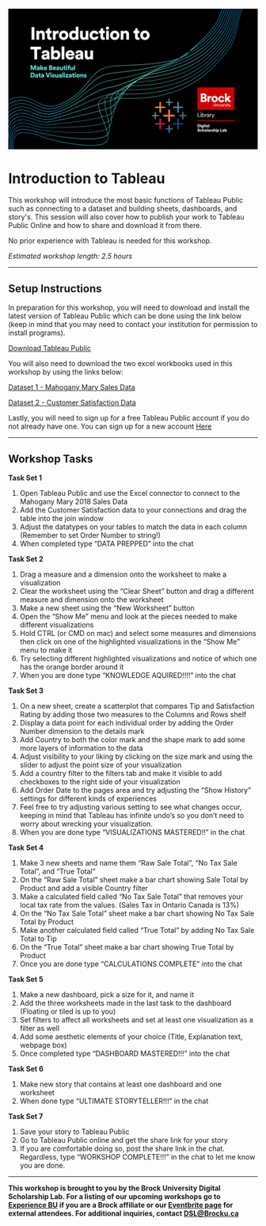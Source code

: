 ![Tool Logo](Intro-Tableau.jpg)


# Introduction to Tableau
This workshop will introduce the most basic functions of Tableau Public such as connecting to a dataset and building sheets, dashboards, and story's.  This session will also cover how to publish your work to Tableau Public Online and how to share and download it from there.

No prior experience with Tableau is needed for this workshop.

*Estimated workshop length: 2.5 hours*

----


## Setup Instructions
In preparation for this workshop, you will need to download and install the latest version of Tableau Public which can be done using the link below (keep in mind that you may need to contact your institution for permission to install programs).
  
[Download Tableau Public](https://public.tableau.com/s/download/public/pc64)

You will also need to download the two excel workbooks used in this workshop by using the links below:

[Dataset 1 - Mahogany Mary Sales Data](https://github.com/BrockDSL/Introduction_To_Tableau/raw/main/Workshop%20Datasets/Mahogany%20Mary%202018%20Sales%20Data.xlsx)  
  
[Dataset 2 - Customer Satisfaction Data](https://github.com/BrockDSL/Introduction_To_Tableau/raw/main/Workshop%20Datasets/Customer%20Satisfaction%20Mahogany%20Mary%202018.xlsx)

Lastly, you will need to sign up for a free Tableau Public account if you do not already have one.  You can sign up for a new account [Here](https://public.tableau.com/app/discover?authMode=signUp)

----

## Workshop Tasks 
**Task Set 1**
1. Open Tableau Public and use the Excel connector to connect to the Mahogany Mary 2018 Sales Data
2. Add the Customer Satisfaction data to your connections and drag the table into the join window
3. Adjust the datatypes on your tables to match the data in each column (Remember to set Order Number to string!)
4. When completed type “DATA PREPPED” into the chat



**Task Set 2**

1. Drag a measure and a dimension onto the worksheet to make a visualization
2. Clear the worksheet using the “Clear Sheet” button and drag a different measure and dimension onto the worksheet
3. Make a new sheet using the “New Worksheet” button
4. Open the “Show Me” menu and look at the pieces needed to make different visualizations
5. Hold CTRL (or CMD on mac) and select some measures and dimensions then click on one of the highlighted visualizations in the “Show Me” menu to make it
6. Try selecting different highlighted visualizations and notice of which one has the orange border around it
7. When you are done type “KNOWLEDGE AQUIRED!!!!” into the chat


**Task Set 3** 

1. On a new sheet, create a scatterplot that compares Tip and Satisfaction Rating by adding those two measures to the Columns and Rows shelf
2. Display a data point for each individual order by adding the Order Number dimension to the details mark
3. Add Country to both the color mark and the shape mark to add some more layers of information to the data
4. Adjust visibility to your liking by clicking on the size mark and using the slider to adjust the point size of your visualization
5. Add a country filter to the filters tab and make it visible to add checkboxes to the right side of your visualization
6. Add Order Date to the pages area and try adjusting the “Show History” settings for different kinds of experiences
7. Feel free to try adjusting various setting to see what changes occur, keeping in mind that Tableau has infinite undo’s so you don’t need to worry about wrecking your visualization.
8. When you are done type “VISUALIZATIONS MASTERED!!” in the chat


**Task Set 4**

1. Make 3 new sheets and name them “Raw Sale Total”, “No Tax Sale Total”, and “True Total”
2. On the “Raw Sale Total” sheet make a bar chart showing Sale Total by Product and add a visible Country filter
3. Make a calculated field called “No Tax Sale Total” that removes your local tax rate from the values.  (Sales Tax in Ontario Canada is 13%)
5. On the “No Tax Sale Total” sheet make a bar chart showing No Tax Sale Total by Product 
6. Make another calculated field called “True Total” by adding No Tax Sale Total to Tip
7. On the “True Total” sheet make a bar chart showing True Total by Product
8. Once you are done type “CALCULATIONS COMPLETE” into the chat


**Task Set 5** 

1. Make a new dashboard, pick a size for it, and name it
2. Add the three worksheets made in the last task to the dashboard (Floating or tiled is up to you)
3. Set filters to affect all worksheets and set at least one visualization as a filter as well
4. Add some aesthetic elements of your choice (Title, Explanation text, webpage box)
5. Once completed type “DASHBOARD MASTERED!!!” into the chat


**Task Set 6**

1. Make new story that contains at least one dashboard and one worksheet
2. When done type “ULTIMATE STORYTELLER!!!” in the chat


**Task Set 7** 

1. Save your story to Tableau Public
2. Go to Tableau Public online and get the share link for your story
3. If you are comfortable doing so, post the share link in the chat.  Regardless, type “WORKSHOP COMPLETE!!!” in the chat to let me know you are done.


----

**This workshop is brought to you by the Brock University Digital Scholarship Lab.  For a listing of our upcoming workshops go to [Experience BU](https://experiencebu.brocku.ca/organization/dsl) if you are a Brock affiliate or our [Eventbrite page](https://www.eventbrite.ca/o/brock-university-digital-scholarship-lab-21661627350) for external attendees.  For additional inquiries, contact [DSL@Brocku.ca](mailto:DSL@Brocku.ca)**


